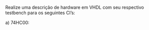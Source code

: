 Realize uma descrição de hardware em VHDL com seu respectivo testbench para os seguintes CI’s:

a) 74HC00:
